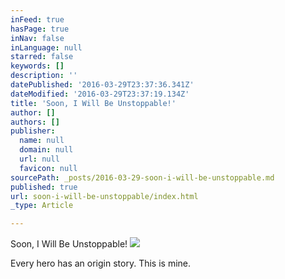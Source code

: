 ```yaml
---
inFeed: true
hasPage: true
inNav: false
inLanguage: null
starred: false
keywords: []
description: ''
datePublished: '2016-03-29T23:37:36.341Z'
dateModified: '2016-03-29T23:37:19.134Z'
title: 'Soon, I Will Be Unstoppable!'
author: []
authors: []
publisher:
  name: null
  domain: null
  url: null
  favicon: null
sourcePath: _posts/2016-03-29-soon-i-will-be-unstoppable.md
published: true
url: soon-i-will-be-unstoppable/index.html
_type: Article

---
```

Soon, I Will Be Unstoppable!
![](https://the-grid-user-content.s3-us-west-2.amazonaws.com/66c22633-6767-4657-8e52-d53ab85ece41.jpg)

Every hero has an origin story.  This is mine.